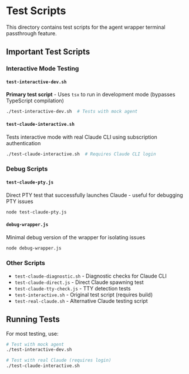 # Test Scripts

This directory contains test scripts for the agent wrapper terminal passthrough feature.

## Important Test Scripts

### Interactive Mode Testing

#### `test-interactive-dev.sh`
**Primary test script** - Uses `tsx` to run in development mode (bypasses TypeScript compilation)
```bash
./test-interactive-dev.sh  # Tests with mock agent
```

#### `test-claude-interactive.sh`
Tests interactive mode with real Claude CLI using subscription authentication
```bash
./test-claude-interactive.sh  # Requires Claude CLI login
```

### Debug Scripts

#### `test-claude-pty.js`
Direct PTY test that successfully launches Claude - useful for debugging PTY issues
```bash
node test-claude-pty.js
```

#### `debug-wrapper.js`
Minimal debug version of the wrapper for isolating issues
```bash
node debug-wrapper.js
```

### Other Scripts

- `test-claude-diagnostic.sh` - Diagnostic checks for Claude CLI
- `test-claude-direct.js` - Direct Claude spawning test
- `test-claude-tty-check.js` - TTY detection tests
- `test-interactive.sh` - Original test script (requires build)
- `test-real-claude.sh` - Alternative Claude testing script

## Running Tests

For most testing, use:
```bash
# Test with mock agent
./test-interactive-dev.sh

# Test with real Claude (requires login)
./test-claude-interactive.sh
```